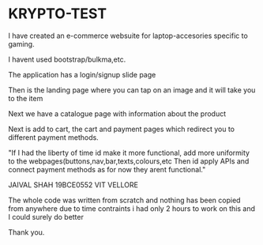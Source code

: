 ﻿# KRYPTO-TEST


I have created an e-commerce websuite for laptop-accesories specific to gaming.

I havent used bootstrap/bulkma,etc.

The application has a login/signup slide page

Then is the landing page where you can tap on an image and it will take you to the item

Next we have a catalogue page with information about the product

Next is add to cart, the cart and payment pages which redirect you to different payment methods.

"If I had the liberty of time id make it more functional, add more uniformity to the webpages(buttons,nav,bar,texts,colours,etc
Then id apply APIs and connect payment methods as for now they arent functional."

JAIVAL SHAH
19BCE0552
VIT VELLORE

The whole code was written from scratch and nothing has been copied from anywhere due to time contraints i had only 2 hours to work on this and I could surely do better

Thank you.

